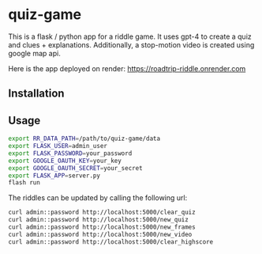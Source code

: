 # quiz-game

This is a flask / python app for a riddle game. It uses gpt-4 to create a quiz and clues + explanations. Additionally, 
a stop-motion video is created using google map api. 

Here is the app deployed on render: https://roadtrip-riddle.onrender.com

## Installation

## Usage
```bash
export RR_DATA_PATH=/path/to/quiz-game/data
export FLASK_USER=admin_user
export FLASK_PASSWORD=your_password
export GOOGLE_OAUTH_KEY=your_key
export GOOGLE_OAUTH_SECRET=your_secret
export FLASK_APP=server.py
flash run
```

The riddles can be updated by calling the following url:
```bash
curl admin::password http://localhost:5000/clear_quiz
curl admin::password http://localhost:5000/new_quiz
curl admin::password http://localhost:5000/new_frames
curl admin::password http://localhost:5000/new_video
curl admin::password http://localhost:5000/clear_highscore 
```

